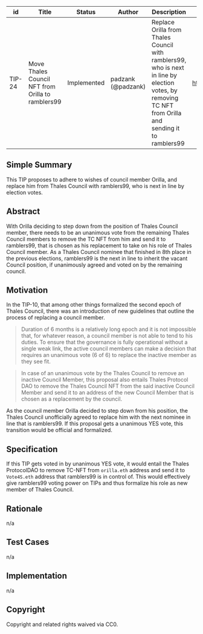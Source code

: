 | id | Title | Status | Author | Description | Discussions to | Created |
| ----------- | ----------- | ----------- | ----------- | ----------- | ----------- | ----------- |
| TIP-24 | Move Thales Council NFT from Orilla to ramblers99  | Implemented | padzank (@padzank)| Replace Orilla from Thales Council with ramblers99, who is next in line by election votes, by removing TC NFT from Orilla and sending it to ramblers99 | https://discord.gg/rPpPcMXSeU | 2022-01-25
 
## Simple Summary
 
This TIP proposes to adhere to wishes of council member Orilla, and replace him from Thales Council with ramblers99, who is next in line by election votes.
 
## Abstract
 
With Orilla deciding to step down from the position of Thales Council member, there needs to be an unanimous vote from the remaining Thales Council members to remove the TC NFT from him and send it to ramblers99, that is chosen as his replacement to take on his role of Thales Council member. As a Thales Council nominee that finished in 8th place in the previous elections, ramblers99 is the next in line to inherit the vacant Council position, if unanimously agreed and voted on by the remaining council.
 
## Motivation
 
In the TIP-10, that among other things formalized the second epoch of Thales Council, there was an introduction of new guidelines that outline the process of replacing a council member.
> Duration of 6 months is a relatively long epoch and it is not impossible that, for whatever reason, a council member is not able to tend to his duties. To ensure that the governance is fully operational without a single weak link, the active council members can make a decision that requires an unanimous vote (6 of 6) to replace the inactive member as they see fit.  

> In case of an unanimous vote by the Thales Council to remove an inactive Council Member, this proposal also entails Thales Protocol DAO to remove the Thales Council NFT from the said inactive Council Member and send it to an address of the new Council Member that is chosen as a replacement by the council.  

As the council member Orilla decided to step down from his position, the Thales Council unofficially agreed to replace him with the next nominee in line that is ramblers99. If this proposal gets a unanimous YES vote, this transition would be official and formalized.
 
## Specification
 
 If this TIP gets voted in by unanimous YES vote, it would entail the Thales ProtocolDAO to remove TC-NFT from `orilla.eth` address and send it to `Vote4S.eth` address that ramblers99 is in control of. This would effectively give ramblers99 voting power on TIPs and thus formalize his role as new member of Thales Council.
 
## Rationale
 
n/a
 
## Test Cases
 
n/a
 
## Implementation
 
n/a
 
## Copyright
 
Copyright and related rights waived via CC0.
 

